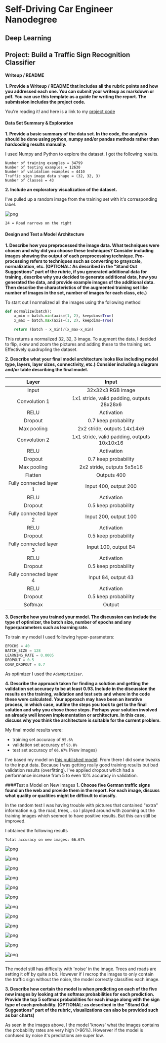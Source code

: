 
# Self-Driving Car Engineer Nanodegree

## Deep Learning

## Project: Build a Traffic Sign Recognition Classifier

#### Writeup / README

**1. Provide a Writeup / README that includes all the rubric points and how you addressed each one. You can submit your writeup as markdown or pdf. You can use this template as a guide for writing the report. The submission includes the project code.**

You're reading it! and here is a link to my [project code](https://github.com/florianvandamme/CarND-Traffic-Sign-Classifier-Project)

#### Data Set Summary & Exploration

**1. Provide a basic summary of the data set. In the code, the analysis should be done using python, numpy and/or pandas methods rather than hardcoding results manually.**

I used Numpy and Python to explore the dataset. I got the following results.

```
Number of training examples = 34799
Number of testing examples = 12630
Number of validation examples = 4410
Traffic sign image data shape = (32, 32, 3)
Number of classes = 43
```

**2. Include an exploratory visualization of the dataset.**

I've pulled up a random image from the training set with it's corresponding label.

![png](output_8_1.png)
```
24 = Road narrows on the right
```

#### Design and Test a Model Architecture

**1. Describe how you preprocessed the image data. What techniques were chosen and why did you choose these techniques? Consider including images showing the output of each preprocessing technique. Pre-processing refers to techniques such as converting to grayscale, normalization, etc. (OPTIONAL: As described in the "Stand Out Suggestions" part of the rubric, if you generated additional data for training, describe why you decided to generate additional data, how you generated the data, and provide example images of the additional data. Then describe the characteristics of the augmented training set like number of images in the set, number of images for each class, etc.)**

To start out I normalized all the images using the following method
```python
def normalize(batch):
    x_min = batch.min(axis=(1, 2), keepdims=True)
    x_max = batch.max(axis=(1, 2), keepdims=True)

    return (batch - x_min)/(x_max-x_min)
```

This returns a normalized 32, 32, 3 image. To augment the data, I decided to flip, skew and zoom the pictures and adding these to the training set. Effectively quadrupling the dataset.

**2. Describe what your final model architecture looks like including model type, layers, layer sizes, connectivity, etc.) Consider including a diagram and/or table describing the final model.**

| **Layer**          | **Input**      |
| :-------------:|:-------------:|
| Input     | 32x32x3 RGB image |
| Convolution 1     | 1x1 stride, valid padding, outputs 28x28x6      |
| RELU | Activation |
| Dropout | 0.7 keep probability |
| Max pooling | 2x2 stride, outputs 14x14x6 |
| Convolution 2 | 1x1 stride, valid padding, outputs 10x10x16 |
| RELU | Activation |
| Dropout | 0.7 keep probability |
| Max pooling | 2x2 stride, outputs 5x5x16 |
| Flatten | Outputs 400 |
| Fully connected layer 1 | Input 400, output 200 |
| RELU | Activation |
| Dropout | 0.5 keep probability |
| Fully connected layer 2 | Input 200, output 100 |
| RELU | Activation |
| Dropout | 0.5 keep probability |
| Fully connected layer 3 | Input 100, output 84 |
| RELU | Activation |
| Dropout | 0.5 keep probability |
| Fully connected layer 4 | Input 84, output 43 |
| RELU | Activation |
| Dropout | 0.5 keep probability |
| Softmax | Output |

**3. Describe how you trained your model. The discussion can include the type of optimizer, the batch size, number of epochs and any hyperparameters such as learning rate.**

To train my model I used following hyper-parameters:
```python
EPOCHS = 40
BATCH_SIZE = 128
LEARNING_RATE = 0.0005
DROPOUT = 0.5
CONV_DROPOUT = 0.7
```

As optimizer I used the `AdamOptimizer`.

**4. Describe the approach taken for finding a solution and getting the validation set accuracy to be at least 0.93. Include in the discussion the results on the training, validation and test sets and where in the code these were calculated. Your approach may have been an iterative process, in which case, outline the steps you took to get to the final solution and why you chose those steps. Perhaps your solution involved an already well known implementation or architecture. In this case, discuss why you think the architecture is suitable for the current problem.**

My final model results were:

* training set accuracy of `95.6%`
* validation set accuracy of `93.8%`
* test set accuracy of `66.67%` (New images)

I've based my model on [this published model](http://yann.lecun.com/exdb/publis/pdf/sermanet-ijcnn-11.pdf). From there I did some tweaks to the input data. Because I was getting really good training results but bad validation results (overfitting). I've applied dropout which had a performance increase from 5 to even 10% accuracy in validation.

####Test a Model on New Images
**1. Choose five German traffic signs found on the web and provide them in the report. For each image, discuss what quality or qualities might be difficult to classify.**

In the random test I was having trouble with pictures that contained "extra" information e.g. the road, trees,.. so I played around with zooming out the training images which seemed to have positive results. But this can still be improved.

I obtained the following results

```
Total accuracy on new images: 66.67%
```

![png](output_20_1.png)



![png](output_20_2.png)



![png](output_20_3.png)



![png](output_20_4.png)



![png](output_20_5.png)



![png](output_20_6.png)



![png](output_20_7.png)



![png](output_20_8.png)



![png](output_20_9.png)



![png](output_20_10.png)



![png](output_20_11.png)



![png](output_20_12.png)

---

The model still has difficulty with 'noise' in the image. Trees and roads are setting it off by quite a bit. However if I recrop the images to only contain the traffic sign without the noise, the model correctly classifies each image.

**3. Describe how certain the model is when predicting on each of the five new images by looking at the softmax probabilities for each prediction. Provide the top 5 softmax probabilities for each image along with the sign type of each probability. (OPTIONAL: as described in the "Stand Out Suggestions" part of the rubric, visualizations can also be provided such as bar charts)**

As seen in the images above, I the model 'knows' what the images contains the probability rates are very high (>96%). Howerver if the model is confused by noise it's predictions are super low.
